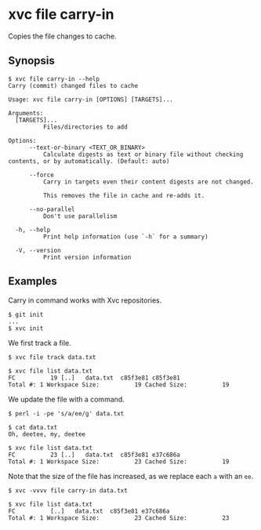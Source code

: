 # xvc file carry-in

Copies the file changes to cache.

## Synopsis

```console
$ xvc file carry-in --help
Carry (commit) changed files to cache

Usage: xvc file carry-in [OPTIONS] [TARGETS]...

Arguments:
  [TARGETS]...
          Files/directories to add

Options:
      --text-or-binary <TEXT_OR_BINARY>
          Calculate digests as text or binary file without checking contents, or by automatically. (Default: auto)

      --force
          Carry in targets even their content digests are not changed.
          
          This removes the file in cache and re-adds it.

      --no-parallel
          Don't use parallelism

  -h, --help
          Print help information (use `-h` for a summary)

  -V, --version
          Print version information

```

## Examples

Carry in command works with Xvc repositories.

```console
$ git init
...
$ xvc init

```

We first track a file.

```console
$ xvc file track data.txt

$ xvc file list data.txt
FC          19 [..]   data.txt  c85f3e81 c85f3e81
Total #: 1 Workspace Size:          19 Cached Size:          19

```

We update the file with a command.

```console
$ perl -i -pe 's/a/ee/g' data.txt

$ cat data.txt
Oh, deetee, my, deetee

$ xvc file list data.txt
FC          23 [..]   data.txt  c85f3e81 e37c686a
Total #: 1 Workspace Size:          23 Cached Size:          19

```

Note that the size of the file has increased, as we replace each `a` with an `ee`.

```console
$ xvc -vvvv file carry-in data.txt

$ xvc file list data.txt
FC          [..]   data.txt  c85f3e81 e37c686a
Total #: 1 Workspace Size:          23 Cached Size:          23

```
